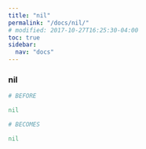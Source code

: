 ```yaml
---
title: "nil"
permalink: "/docs/nil/"
# modified: 2017-10-27T16:25:30-04:00
toc: true
sidebar:
  nav: "docs"
---
```

### nil
```ruby
# BEFORE

nil

```
```ruby
# BECOMES

nil
```
